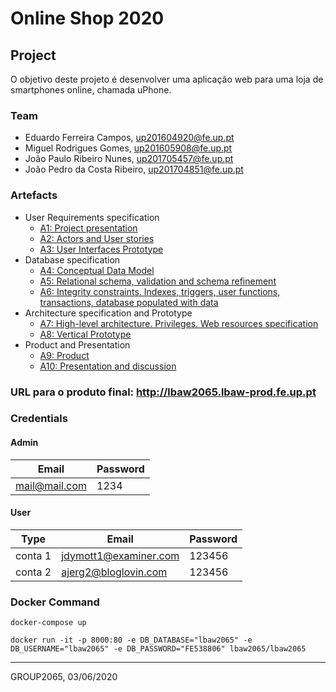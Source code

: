 # Online Shop 2020

## Project

O objetivo deste projeto é desenvolver uma aplicação web para uma loja de smartphones online, chamada uPhone.

### Team

- Eduardo Ferreira Campos, up201604920@fe.up.pt
- Miguel Rodrigues Gomes, up201605908@fe.up.pt
- João Paulo Ribeiro Nunes, up201705457@fe.up.pt
- João Pedro da Costa Ribeiro, up201704851@fe.up.pt

### Artefacts

- User Requirements specification
  - [A1: Project presentation](https://git.fe.up.pt/lbaw/lbaw1920/lbaw2065/-/wikis/a1)
  - [A2: Actors and User stories](https://git.fe.up.pt/lbaw/lbaw1920/lbaw2065/-/wikis/a2)
  - [A3: User Interfaces Prototype](https://git.fe.up.pt/lbaw/lbaw1920/lbaw2065/-/wikis/a3)
- Database specification
  - [A4: Conceptual Data Model](https://git.fe.up.pt/lbaw/lbaw1920/lbaw2065/-/wikis/a4)
  - [A5: Relational schema, validation and schema refinement](https://git.fe.up.pt/lbaw/lbaw1920/lbaw2065/-/wikis/a5)
  - [A6: Integrity constraints. Indexes, triggers, user functions, transactions, database populated with data](https://git.fe.up.pt/lbaw/lbaw1920/lbaw2065/-/wikis/a6)
- Architecture specification and Prototype
  - [A7: High-level architecture. Privileges. Web resources specification](https://git.fe.up.pt/lbaw/lbaw1920/lbaw2065/-/wikis/a7)
  - [A8: Vertical Prototype](https://git.fe.up.pt/lbaw/lbaw1920/lbaw2065/-/wikis/a8)
- Product and Presentation
  - [A9: Product](https://git.fe.up.pt/lbaw/lbaw1920/lbaw2065/-/wikis/a9)
  - [A10: Presentation and discussion](a10)

### URL para o produto final: http://lbaw2065.lbaw-prod.fe.up.pt

### Credentials

#### Admin

| Email         | Password |
| ------------- | -------- |
| mail@mail.com | 1234     |

#### User

| Type    | Email                 | Password |
| ------- | --------------------- | -------- |
| conta 1 | jdymott1@examiner.com | 123456   |
| conta 2 | ajerg2@bloglovin.com  | 123456   |

### Docker Command

```
docker-compose up

docker run -it -p 8000:80 -e DB_DATABASE="lbaw2065" -e DB_USERNAME="lbaw2065" -e DB_PASSWORD="FE538806" lbaw2065/lbaw2065
```

---

GROUP2065, 03/06/2020
